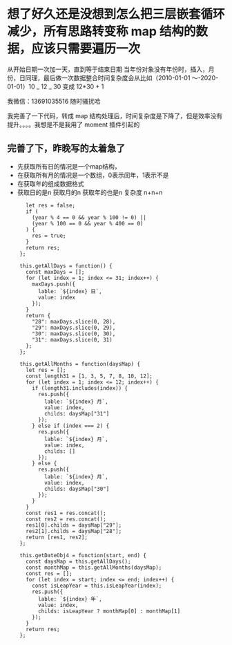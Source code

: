 # 想了好久还是没想到怎么把三层嵌套循环减少，所有思路转变称 map 结构的数据，应该只需要遍历一次

从开始日期一次加一天，直到等于结束日期
当年份对象没有年份时，插入，月份，日同理，最后做一次数据整合时间复杂度会从比如（2010-01-01 ～-2020-01-01）10 _ 12 _ 30 变成 12\*30 + 1

我微信：13691035516 随时骚扰哈

我完善了一下代码，转成 map 结构处理后，时间复杂度是下降了，但是效率没有提升。。。。我想是不是我用了 moment 插件引起的


## 完善了下，昨晚写的太着急了

 - 先获取所有日的情况是一个map结构，
 - 在获取所有月的情况是一个数组，0表示闰年，1表示不是
 - 在获取年的组成数据格式
 - 获取日的是n 获取月的n 获取年的也是n 复杂度 n+n+n

 

```this.isLeapYear = function(year) {
      let res = false;
      if (
        (year % 4 == 0 && year % 100 != 0) ||
        (year % 100 == 0 && year % 400 == 0)
      ) {
        res = true;
      }
      return res;
    };

    this.getAllDays = function() {
      const maxDays = [];
      for (let index = 1; index <= 31; index++) {
        maxDays.push({
          lable: `${index} 日`,
          value: index
        });
      }
      return {
        "28": maxDays.slice(0, 28),
        "29": maxDays.slice(0, 29),
        "30": maxDays.slice(0, 30),
        "31": maxDays.slice(0, 31)
      };
    };

    this.getAllMonths = function(daysMap) {
      let res = [];
      const length31 = [1, 3, 5, 7, 8, 10, 12];
      for (let index = 1; index <= 12; index++) {
        if (length31.includes(index)) {
          res.push({
            lable: `${index} 月`,
            value: index,
            childs: daysMap["31"]
          });
        } else if (index === 2) {
          res.push({
            lable: `${index} 月`,
            value: index,
            childs: []
          });
        } else {
          res.push({
            lable: `${index} 月`,
            value: index,
            childs: daysMap["30"]
          });
        }
      }
      const res1 = res.concat();
      const res2 = res.concat();
      res1[0].childs = daysMap["29"];
      res2[1].childs = daysMap["28"];
      return [res1, res2];
    };

    this.getDateObj4 = function(start, end) {
      const daysMap = this.getAllDays();
      const monthMap = this.getAllMonths(daysMap);
      const res = [];
      for (let index = start; index <= end; index++) {
        const isLeapYear = this.isLeapYear(index);
        res.push({
          lable: `${index} 年`,
          value: index,
          childs: isLeapYear ? monthMap[0] : monthMap[1]
        });
      }
      return res;
    };
```
